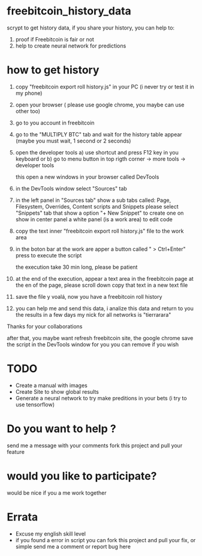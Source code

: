 # freebitcoin_history_data
scrypt to get history data, if you share your history, you can help to:
1) proof if Freebitcoin is fair or not
2) help to create neural network for predictions

# how to get history

1) copy "freebitcoin export roll history.js" in your PC (i never try or test it in my phone)

2) open your browser ( please use google chrome, you maybe can use other too)
3) go to you account in freebitcoin
4) go to the "MULTIPLY BTC" tab and wait for the history table appear (maybe you must wait, 1 second or 2 seconds)
5) open the developer tools
	a) use shortcut and press F12 key in you keyboard or
	b) go to menu button in top rigth corner -> more tools -> developer tools
	
	this open a new windows in your browser called DevTools
6) in the DevTools window select "Sources" tab
7) in the left panel in "Sources tab" show a sub tabs called: Page, Filesystem, Overrides, Content scripts and Snippets
	please select "Snippets" tab
	that show a option "+ New Snippet" to create one on show in center panel a white panel (is a work area) to edit code
	
8) copy  the text inner "freebitcoin export roll history.js" file to the work area
9) in the boton bar at the work are apper a button called " > Ctrl+Enter" press to execute the script

	the execution take 30 min long, please be patient
	
10) at the end of the execution, appear a text area in the freebitcoin page at the en of the page, please scroll down
	copy that text in a new text file
11) save the file y voalá, now you have a freebitcoin roll history
12) you can help me and send this data, i analize this data and return to you the results in a few days
	my nick for all networks is "tierrarara"


Thanks for your collaborations

after that, you maybe want refresh freebitcoin site, the google chrome save the script in the DevTools window for you
you can remove if you wish


# TODO
- Create a manual with images
- Create Site to show global results
- Generate a neural network to try make preditions in your bets (i try to use tensorflow)

# Do you want to help ?
send me a message with your comments
fork this project and pull your feature

# would you like to participate?
would be nice if you a me work together

# Errata
- Excuse my english skill level
- if you found a error in script you can fork this project and pull your fix, or simple send me a comment or report bug here


	
	




